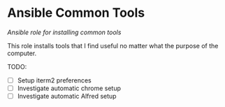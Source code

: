 # Ansible Common Tools
_Ansible role for installing common tools_

This role installs tools that I find useful no matter what the purpose of the
computer.

TODO:
- [ ] Setup iterm2 preferences
- [ ] Investigate automatic chrome setup
- [ ] Investigate automatic Alfred setup
